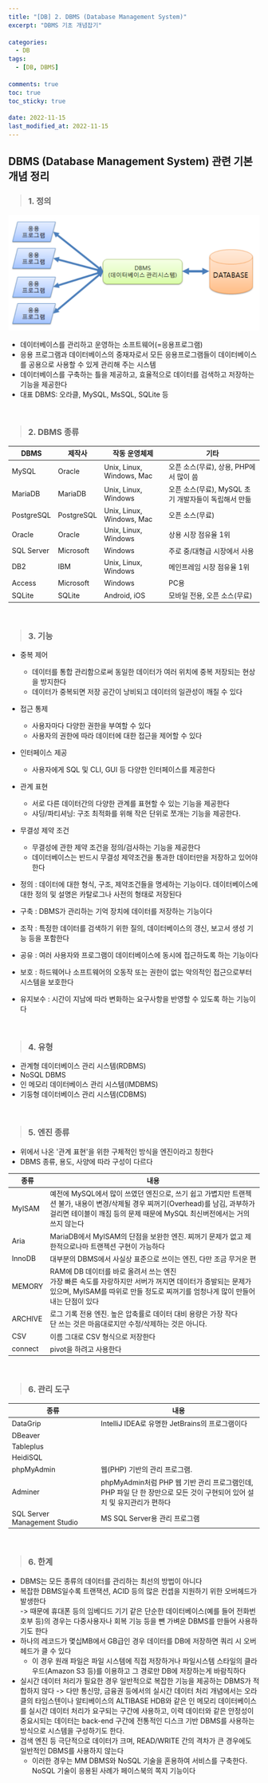 ```yaml
---
title: "[DB] 2. DBMS (Database Management System)"
excerpt: "DBMS 기초 개념잡기"

categories:
  - DB
tags:
  - [DB, DBMS]

comments: true
toc: true
toc_sticky: true

date: 2022-11-15
last_modified_at: 2022-11-15
---
```


## DBMS (Database Management System) 관련 기본 개념 정리

> ### 1. 정의

<p align="center">
  <img width="calc(100% - #{$right-sidebar-width-narrow})" height="auto" src="/assets/images/db/dbms.png">
</p>

- 데이터베이스를 관리하고 운영하는 소프트웨어(=응용프로그램)
- 응용 프로그램과 데이터베이스의 중재자로서 모든 응용프로그램들이 데이터베이스를 공용으로 사용할 수 있게 관리해 주는 시스템
- 데이터베이스를 구축하는 틀을 제공하고, 효율적으로 데이터를 검색하고 저장하는 기능을 제공한다
- 대표 DBMS: 오라클, MySQL, MsSQL, SQLite 등

<br>

> ### 2. DBMS 종류

| DBMS       | 제작사     | 작동 운영체제             | 기타                                                 |
| ---------- | ---------- | ------------------------- | ---------------------------------------------------- |
| MySQL      | Oracle     | Unix, Linux, Windows, Mac | 오픈 소스(무료), 상용, PHP에서 많이 씀               |
| MariaDB    | MariaDB    | Unix, Linux, Windows      | 오픈 소스(무료), MySQL 초기 개발자들이 독립해서 만듦 |
| PostgreSQL | PostgreSQL | Unix, Linux, Windows, Mac | 오픈 소스(무료)                                      |
| Oracle     | Oracle     | Unix, Linux, Windows      | 상용 시장 점유율 1위                                 |
| SQL Server | Microsoft  | Windows                   | 주로 중/대형급 시장에서 사용                         |
| DB2        | IBM        | Unix, Linux, Windows      | 메인프레임 시장 점유율 1위                           |
| Access     | Microsoft  | Windows                   | PC용                                                 |
| SQLite     | SQLite     | Android, iOS              | 모바일 전용, 오픈 소스(무료)                         |

<br>

> ### 3. 기능

- 중복 제어

  - 데이터를 통합 관리함으로써 동일한 데이터가 여러 위치에 중복 저장되는 현상을 방지한다
  - 데이터가 중복되면 저장 공간이 낭비되고 데이터의 일관성이 깨질 수 있다

- 접근 통제

  - 사용자마다 다양한 권한을 부여할 수 있다
  - 사용자의 권한에 따라 데이터에 대한 접근을 제어할 수 있다

- 인터페이스 제공

  - 사용자에게 SQL 및 CLI, GUI 등 다양한 인터페이스를 제공한다

- 관계 표현

  - 서로 다른 데이터간의 다양한 관계를 표현할 수 있는 기능을 제공한다
  - 샤딩/파티셔닝: 구조 최적화를 위해 작은 단위로 쪼개는 기능을 제공한다.

- 무결성 제약 조건

  - 무결성에 관한 제약 조건을 정의/검사하는 기능을 제공한다
  - 데이터베이스는 반드시 무결성 제약조건을 통과한 데이터만을 저장하고 있어야 한다

- 정의 : 데이터에 대한 형식, 구조, 제약조건들을 명세하는 기능이다. 데이터베이스에 대한 정의 및 설명은 카탈로그나 사전의 형태로 저장된다
- 구축 : DBMS가 관리하는 기억 장치에 데이터를 저장하는 기능이다
- 조작 : 특정한 데이터를 검색하기 위한 질의, 데이터베이스의 갱신, 보고서 생성 기능 등을 포함한다
- 공유 : 여러 사용자와 프로그램이 데이터베이스에 동시에 접근하도록 하는 기능이다
- 보호 : 하드웨어나 소프트웨어의 오동작 또는 권한이 없는 악의적인 접근으로부터 시스템을 보호한다
- 유지보수 : 시간이 지남에 따라 변화하는 요구사항을 반영할 수 있도록 하는 기능이다

<br>

> ### 4. 유형

- 관계형 데이터베이스 관리 시스템(RDBMS)
- NoSQL DBMS
- 인 메모리 데이터베이스 관리 시스템(IMDBMS)
- 기둥형 데이터베이스 관리 시스템(CDBMS)

<br>

> ### 5. 엔진 종류

- 위에서 나온 '관계 표현'을 위한 구체적인 방식을 엔진이라고 칭한다
- DBMS 종류, 용도, 사양에 따라 구성이 다르다

| 종류    | 내용                                                                                                                                                                                                           |
| ------- | -------------------------------------------------------------------------------------------------------------------------------------------------------------------------------------------------------------- |
| MyISAM  | 예전에 MySQL에서 많이 쓰였던 엔진으로, 쓰기 쉽고 가볍지만 트랜젝션 불가, 내용이 변경/삭제될 경우 찌꺼기(Overhead)를 남김, 과부하가 걸리면 테이블이 깨짐 등의 문제 때문에 MySQL 최신버전에서는 거의 쓰지 않는다 |
| Aria    | MariaDB에서 MyISAM의 단점을 보완한 엔진. 찌꺼기 문제가 없고 제한적으로나마 트랜젝션 구현이 가능하다                                                                                                            |
| InnoDB  | 대부분의 DBMS에서 사실상 표준으로 쓰이는 엔진, 다만 조금 무거운 편                                                                                                                                             |
| MEMORY  | RAM에 DB 데이터를 바로 올려서 쓰는 엔진<br>가장 빠른 속도를 자랑하지만 서버가 꺼지면 데이터가 증발되는 문제가 있으며, MyISAM를 따위로 만들 정도로 찌꺼기를 엄청나게 많이 만들어내는 단점이 있다                |
| ARCHIVE | 로그 기록 전용 엔진. 높은 압축률로 데이터 대비 용량은 가장 작다<br>단 쓰는 것은 마음대로지만 수정/삭제하는 것은 아니다.                                                                                        |
| CSV     | 이름 그대로 CSV 형식으로 저장한다                                                                                                                                                                              |
| connect | pivot을 하려고 사용한다                                                                                                                                                                                        |

<br>

> ### 6. 관리 도구

| 종류                         | 내용                                                                                                                       |
| ---------------------------- | -------------------------------------------------------------------------------------------------------------------------- |
| DataGrip                     | IntelliJ IDEA로 유명한 JetBrains의 프로그램이다                                                                            |
| DBeaver                      |                                                                                                                            |
| Tableplus                    |                                                                                                                            |
| HeidiSQL                     |                                                                                                                            |
| phpMyAdmin                   | 웹(PHP) 기반의 관리 프로그램.                                                                                              |
| Adminer                      | phpMyAdmin처럼 PHP 웹 기반 관리 프로그램인데,<br>PHP 파일 단 한 장만으로 모든 것이 구현되어 있어 설치 및 유지관리가 편하다 |
| SQL Server Management Studio | MS SQL Server용 관리 프로그램                                                                                              |

<br>

> ### 6. 한계

- DBMS는 모든 종류의 데이터를 관리하는 최선의 방법이 아니다
- 복잡한 DBMS일수록 트랜잭션, ACID 등의 많은 컨셉을 지원하기 위한 오버헤드가 발생한다  
  -> 때문에 휴대폰 등의 임베디드 기기 같은 단순한 데이터베이스(예를 들어 전화번호부 등)의 경우는 다중사용자나 회복 기능 등을 뺀 가벼운 DBMS를 만들어 사용하기도 한다
- 하나의 레코드가 몇십MB에서 GB급인 경우 데이터를 DB에 저장하면 쿼리 시 오버헤드가 클 수 있다
  - 이 경우 원래 파일은 파일 시스템에 직접 저장하거나 파일시스템 스타일의 클라우드(Amazon S3 등)를 이용하고 그 경로만 DB에 저장하는게 바람직하다
- 실시간 데이터 처리가 필요한 경우 일반적으로 복잡한 기능을 제공하는 DBMS가 적합하지 않다
  -> 다만 통신망, 금융권 등에서의 실시간 데이터 처리 개념에서는 오라클의 타임스텐이나 알티베이스의 ALTIBASE HDB와 같은 인 메모리 데이터베이스를 실시간 데이터 처리가 요구되는 구간에 사용하고, 이력 데이터와 같은 안정성이 중요시되는 데이터는 back-end 구간에 전통적인 디스크 기반 DBMS를 사용하는 방식으로 시스템을 구성하기도 한다.
- 검색 엔진 등 극단적으로 데이터가 크며, READ/WRITE 간의 격차가 큰 경우에도 일반적인 DBMS를 사용하지 않는다
  - 이러한 경우는 MM DBMS와 NoSQL 기술을 혼용하여 서비스를 구축한다. NoSQL 기술이 응용된 사례가 페이스북의 쪽지 기능이다
